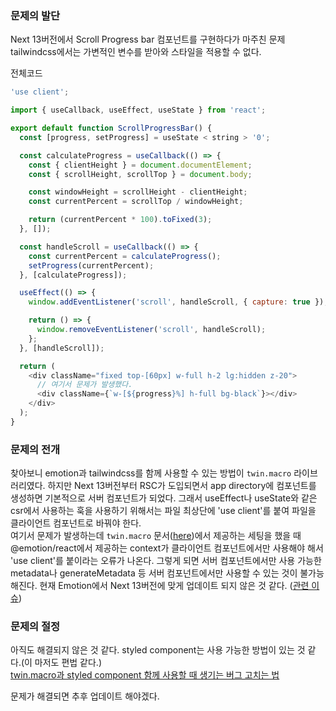 ### 문제의 발단

Next 13버전에서 Scroll Progress bar 컴포넌트를 구현하다가 마주친 문제  
tailwindcss에서는 가변적인 변수를 받아와 스타일을 적용할 수 없다.

전체코드

```js
'use client';

import { useCallback, useEffect, useState } from 'react';

export default function ScrollProgressBar() {
  const [progress, setProgress] = useState < string > '0';

  const calculateProgress = useCallback(() => {
    const { clientHeight } = document.documentElement;
    const { scrollHeight, scrollTop } = document.body;

    const windowHeight = scrollHeight - clientHeight;
    const currentPercent = scrollTop / windowHeight;

    return (currentPercent * 100).toFixed(3);
  }, []);

  const handleScroll = useCallback(() => {
    const currentPercent = calculateProgress();
    setProgress(currentPercent);
  }, [calculateProgress]);

  useEffect(() => {
    window.addEventListener('scroll', handleScroll, { capture: true });

    return () => {
      window.removeEventListener('scroll', handleScroll);
    };
  }, [handleScroll]);

  return (
    <div className="fixed top-[60px] w-full h-2 lg:hidden z-20">
      // 여기서 문제가 발생했다.
      <div className={`w-[${progress}%] h-full bg-black`}></div>
    </div>
  );
}
```

### 문제의 전개

찾아보니 emotion과 tailwindcss를 함께 사용할 수 있는 방법이 `twin.macro` 라이브러리였다.
하지만 Next 13버전부터 RSC가 도입되면서 app directory에 컴포넌트를 생성하면 기본적으로 서버 컴포넌트가 되었다. 그래서 useEffect나 useState와 같은 csr에서 사용하는 훅을 사용하기 위해서는 파일 최상단에 'use client'를 붙여 파일을 클라이언트 컴포넌트로 바꿔야 한다.  
여기서 문제가 발생하는데 `twin.macro` 문서([here](https://github.com/ben-rogerson/twin.examples/tree/master/next-emotion))에서 제공하는 세팅을 했을 때 @emotion/react에서 제공하는 context가 클라이언트 컴포넌트에서만 사용해야 해서 'use client'를 붙이라는 오류가 나온다. 그렇게 되면 서버 컴포넌트에서만 사용 가능한 metadata나 generateMetadata 등 서버 컴포넌트에서만 사용할 수 있는 것이 불가능해진다. 현재 Emotion에서 Next 13버전에 맞게 업데이트 되지 않은 것 같다. ([관련 이슈](https://github.com/emotion-js/emotion/issues/2928))

### 문제의 절정

아직도 해결되지 않은 것 같다. styled component는 사용 가능한 방법이 있는 것 같다.(이 마저도 편법 같다.)  
[twin.macro과 styled component 함께 사용할 때 생기는 버그 고치는 법](https://github.com/ben-rogerson/twin.macro/issues/788)

문제가 해결되면 추후 업데이트 해야겠다.
